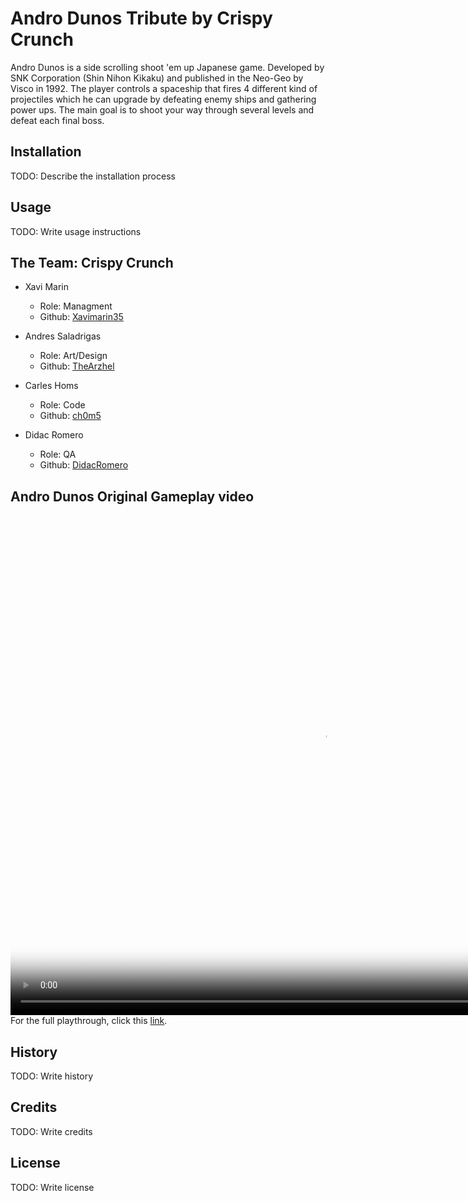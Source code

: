 # Andro Dunos Tribute by Crispy Crunch

Andro Dunos is a side scrolling shoot 'em up Japanese game. Developed by SNK Corporation (Shin Nihon Kikaku) and published in the Neo-Geo by Visco in 1992. The player controls a spaceship that fires 4 different kind of projectiles which he can upgrade by defeating enemy ships and gathering power ups. The main goal is to shoot your way through several levels and defeat each final boss.

## Installation

TODO: Describe the installation process

## Usage

TODO: Write usage instructions

## The Team: Crispy Crunch
* Xavi Marin
  * Role: Managment
  * Github: [Xavimarin35](https://github.com/xavimarin35)

* Andres Saladrigas
  * Role: Art/Design
  * Github: [TheArzhel](https://github.com/TheArzhel)

* Carles Homs 
  * Role: Code
  * Github: [ch0m5](https://github.com/ch0m5)

* Didac Romero
  * Role: QA
  * Github: [DidacRomero](https://github.com/DidacRomero)



## Andro Dunos Original Gameplay video
<video src="Andro Dunos - Arcade First Level Gameplay (480p).mp4" poster="Andro Dunos Poster.jpg" width="1000" height="800" controls preload></video>
For the full playthrough, click this [link](https://www.youtube.com/watch?v=iQOrXlf34es&feature=youtu.be).


## History

TODO: Write history

## Credits

TODO: Write credits

## License

TODO: Write license
